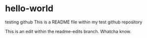 # hello-world
testing github
This is a README file within my test github repository

This is an edit within the readme-edits branch.  Whatcha know.
